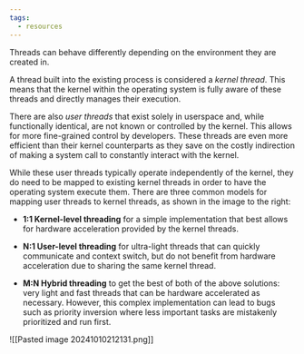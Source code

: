 ```yaml
---
tags:
  - resources
---
```

Threads can behave differently depending on the environment they are created in.

A thread built into the existing process is considered a _kernel thread_. This means that the kernel within the operating system is fully aware of these threads and directly manages their execution.

There are also _user threads_ that exist solely in userspace and, while functionally identical, are not known or controlled by the kernel. This allows for more fine-grained control by developers. These threads are even more efficient than their kernel counterparts as they save on the costly indirection of making a system call to constantly interact with the kernel.

While these user threads typically operate independently of the kernel, they do need to be mapped to existing kernel threads in order to have the operating system execute them. There are three common models for mapping user threads to kernel threads, as shown in the image to the right:

- **1:1 Kernel-level threading** for a simple implementation that best allows for hardware acceleration provided by the kernel threads.
    
- **N:1 User-level threading** for ultra-light threads that can quickly communicate and context switch, but do not benefit from hardware acceleration due to sharing the same kernel thread.
    
- **M:N Hybrid threading** to get the best of both of the above solutions: very light and fast threads that can be hardware accelerated as necessary. However, this complex implementation can lead to bugs such as priority inversion where less important tasks are mistakenly prioritized and run first.

![[Pasted image 20241010212131.png]]